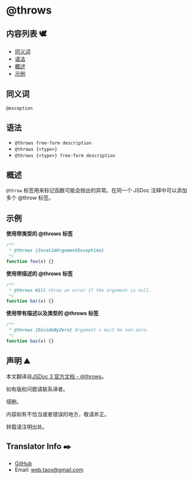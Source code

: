 # @throws

## 内容列表 🕊️

* [同义词](#Synonyms "Synonyms")
* [语法](#syntax "syntax")
* [概述](#overview "overview")
* [示例](#examples "examples")

## <span id="Synonyms">同义词</span>

`@exception`

## <span id="syntax">语法</span>

* `@throws free-form description`
* `@throws {<type>}`
* `@throws {<type>} free-form description`

## <span id="overview">概述</span>

`@throw` 标签用来标记函数可能会抛出的异常。在同一个 JSDoc 注释中可以添加多个 @throw 标签。

## <span id="examples">示例</span>

**使用带类型的 @throws 标签**

```javascript
/**
 * @throws {InvalidArgumentException}
 */
function foo(x) {}
```

**使用带描述的 @throws 标签**

```javascript
/**
 * @throws Will throw an error if the argument is null.
 */
function bar(x) {}
```

**使用带有描述以及类型的 @throws 标签**

```javascript
/**
 * @throws {DivideByZero} Argument x must be non-zero.
 */
function baz(x) {}
```

## 声明 ⛰️

本文翻译自[JSDoc 3 官方文档 - @throws](http://usejsdoc.org/tags-throws.html "tag @throws")。

如有版权问题请联系译者。

侵删。

内容如有不恰当或者错误的地方，敬请斧正。

转载请注明出处。

## Translator Info ✒️

* [GitHub](https://github.com/Tao-Quixote)
* Email: <web.taox@gmail.com>